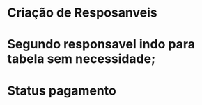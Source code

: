 # Criação de Resposanveis

# Segundo responsavel indo para tabela sem necessidade;

# Status pagamento
